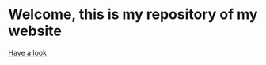 # Welcome, this is my repository of my website

[Have a look](https://kaido997.github.io/personal-website/)